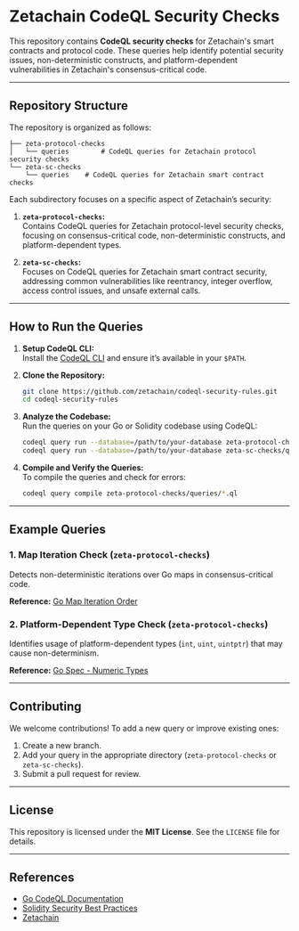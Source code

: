 
# Zetachain CodeQL Security Checks

This repository contains **CodeQL security checks** for Zetachain's smart contracts and protocol code. These queries help identify potential security issues, non-deterministic constructs, and platform-dependent vulnerabilities in Zetachain's consensus-critical code.

---

## Repository Structure

The repository is organized as follows:

```
├── zeta-protocol-checks
│   └── queries        # CodeQL queries for Zetachain protocol security checks
└── zeta-sc-checks  
    └── queries    # CodeQL queries for Zetachain smart contract checks
```

Each subdirectory focuses on a specific aspect of Zetachain’s security:

1. **`zeta-protocol-checks`:**  
   Contains CodeQL queries for Zetachain protocol-level security checks, focusing on consensus-critical code, non-deterministic constructs, and platform-dependent types.

2. **`zeta-sc-checks`:**  
   Focuses on CodeQL queries for Zetachain smart contract security, addressing common vulnerabilities like reentrancy, integer overflow, access control issues, and unsafe external calls.

---

## How to Run the Queries

1. **Setup CodeQL CLI:**  
   Install the [CodeQL CLI](https://codeql.github.com/docs/codeql-cli/) and ensure it’s available in your `$PATH`.

2. **Clone the Repository:**  
   ```sh
   git clone https://github.com/zetachain/codeql-security-rules.git
   cd codeql-security-rules
   ```

3. **Analyze the Codebase:**  
   Run the queries on your Go or Solidity codebase using CodeQL:

   ```sh
   codeql query run --database=/path/to/your-database zeta-protocol-checks/queries/*.ql
   codeql query run --database=/path/to/your-database zeta-sc-checks/queries/*.ql
   ```

4. **Compile and Verify the Queries:**  
   To compile the queries and check for errors:
   ```sh
   codeql query compile zeta-protocol-checks/queries/*.ql
   ```

---

## Example Queries

### 1. **Map Iteration Check (`zeta-protocol-checks`)**
Detects non-deterministic iterations over Go maps in consensus-critical code.

**Reference:** [Go Map Iteration Order](https://go.dev/blog/maps#iteration-order)

### 2. **Platform-Dependent Type Check (`zeta-protocol-checks`)**
Identifies usage of platform-dependent types (`int`, `uint`, `uintptr`) that may cause non-determinism.

**Reference:** [Go Spec - Numeric Types](https://go.dev/ref/spec#Numeric_types)


---

## Contributing

We welcome contributions! To add a new query or improve existing ones:

1. Create a new branch.
2. Add your query in the appropriate directory (`zeta-protocol-checks` or `zeta-sc-checks`).
3. Submit a pull request for review.

---

## License

This repository is licensed under the **MIT License**. See the `LICENSE` file for details.

---

## References

- [Go CodeQL Documentation](https://codeql.github.com/docs/codeql-language-reference/go/)
- [Solidity Security Best Practices](https://consensys.net/diligence/blog/2020/09/guide-to-solidity-security-best-practices/)
- [Zetachain](https://zetachain.com)
